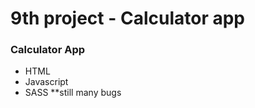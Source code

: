 # 9th project - Calculator app #
### Calculator App ###
* HTML
* Javascript
* SASS
**still many bugs
